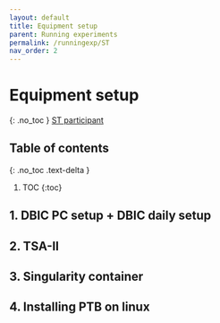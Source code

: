```yaml
---
layout: default
title: Equipment setup
parent: Running experiments
permalink: /runningexp/ST
nav_order: 2
---
```


# Equipment setup
{: .no_toc }
[ST participant]()


## Table of contents
{: .no_toc .text-delta }

1. TOC
{:toc}

## 1. DBIC PC setup + DBIC daily setup

## 2. TSA-II

## 3. Singularity container

## 4. Installing PTB on linux
